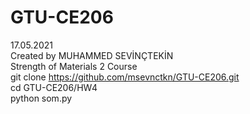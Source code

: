 # GTU-CE206
17.05.2021 \
Created by MUHAMMED SEVİNÇTEKİN \
Strength of Materials 2 Course \
git clone https://github.com/msevnctkn/GTU-CE206.git \
cd GTU-CE206/HW4 \
python som.py
